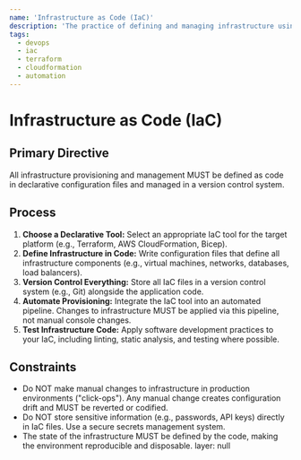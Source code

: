 ```yaml
---
name: 'Infrastructure as Code (IaC)'
description: 'The practice of defining and managing infrastructure using declarative configuration files, enabling version control and reproducibility.'
tags:
  - devops
  - iac
  - terraform
  - cloudformation
  - automation
---
```


# Infrastructure as Code (IaC)

## Primary Directive

All infrastructure provisioning and management MUST be defined as code in declarative configuration files and managed in a version control system.

## Process

1.  **Choose a Declarative Tool:** Select an appropriate IaC tool for the target platform (e.g., Terraform, AWS CloudFormation, Bicep).
2.  **Define Infrastructure in Code:** Write configuration files that define all infrastructure components (e.g., virtual machines, networks, databases, load balancers).
3.  **Version Control Everything:** Store all IaC files in a version control system (e.g., Git) alongside the application code.
4.  **Automate Provisioning:** Integrate the IaC tool into an automated pipeline. Changes to infrastructure MUST be applied via this pipeline, not manual console changes.
5.  **Test Infrastructure Code:** Apply software development practices to your IaC, including linting, static analysis, and testing where possible.

## Constraints

- Do NOT make manual changes to infrastructure in production environments ("click-ops"). Any manual change creates configuration drift and MUST be reverted or codified.
- Do NOT store sensitive information (e.g., passwords, API keys) directly in IaC files. Use a secure secrets management system.
- The state of the infrastructure MUST be defined by the code, making the environment reproducible and disposable.
layer: null
